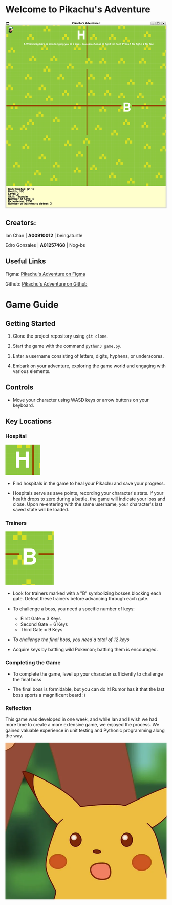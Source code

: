 # Welcome to Pikachu's Adventure

![Game](game.png)

## Creators:

Ian Chan | **A00910012** | beingaturtle 

Edro Gonzales | **A01257468** | Nog-bs

## Useful Links

Figma: [Pikachu's Adventure on Figma](https://www.figma.com/file/VlCe4eIoylEsFdCJ6FpZ5H/1510%3A-Pikachu's-Adventure?type=whiteboard&node-id=0%3A1&t=5DEfG8wT9XRF36HS-1)

Github: [Pikachu's Adventure on Github](https://github.com/beingaturtle/pikachus_adventure)

# Game Guide

## Getting Started

1. Clone the project repository using `git clone`.

2. Start the game with the command `python3 game.py`.

3. Enter a username consisting of letters, digits, hyphens, or underscores.

4. Embark on your adventure, exploring the game world and engaging with various elements.

## Controls

- Move your character using WASD keys or arrow buttons on your keyboard.

## Key Locations

### Hospital

![Hospital](hospital_sample.png)

- Find hospitals in the game to heal your Pikachu and save your progress.

- Hospitals serve as save points, recording your character's stats. If your health drops to zero during a battle, the game will indicate your loss and close. Upon re-entering with the same username, your character's last saved state will be loaded.

### Trainers

![Bosses](bosses.png)

- Look for trainers marked with a "B" symbolizing bosses blocking each gate. Defeat these trainers before advancing through each gate.

- To challenge a boss, you need a specific number of keys:
  - First Gate = 3 Keys
  - Second Gate = 6 Keys
  - Third Gate = 9 Keys

- *To challenge the final boss, you need a total of 12 keys*

- Acquire keys by battling wild Pokemon; battling them is encouraged.

### Completing the Game

- To complete the game, level up your character sufficiently to challenge the final boss

- The final boss is formidable, but you can do it! Rumor has it that the last boss sports a magnificent beard :)

### Reflection

This game was developed in one week, and while Ian and I wish we had more time to create a more extensive game, we enjoyed the process. We gained valuable experience in unit testing and Pythonic programming along the way.

![Pikachu Surprise Face](pikachu_face.png)